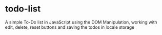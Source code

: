 # todo-list
A simple To-Do list in JavaScript using the DOM Manipulation, working with edit, delete, reset buttons and saving the todos in locale storage 

